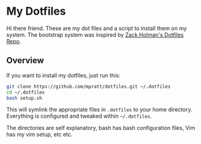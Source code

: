 My Dotfiles
===========

Hi there friend. These are my dot files and a script to install them on my system.
The bootstrap system was inspired by [Zack Holman's Dotfiles Repo](https://github.com/holman/dotfiles).

## Overview

If you want to install my dotfiles, just run this:

```sh
git clone https://github.com/mpratt/dotfiles.git ~/.dotfiles
cd ~/.dotfiles
bash setup.sh
```

This will symlink the appropriate files in `.dotfiles` to your home directory.
Everything is configured and tweaked within `~/.dotfiles`.

The directories are self explanatory, bash has bash configuration files, Vim has my vim setup, etc etc.
